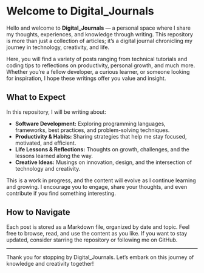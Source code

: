 # Welcome to Digital_Journals

Hello and welcome to **Digital_Journals** — a personal space where I share my thoughts, experiences, and knowledge through writing. This repository is more than just a collection of articles; it’s a digital journal chronicling my journey in technology, creativity, and life.

Here, you will find a variety of posts ranging from technical tutorials and coding tips to reflections on productivity, personal growth, and much more. Whether you’re a fellow developer, a curious learner, or someone looking for inspiration, I hope these writings offer you value and insight.

## What to Expect

In this repository, I will be writing about:

- **Software Development:** Exploring programming languages, frameworks, best practices, and problem-solving techniques.
- **Productivity & Habits:** Sharing strategies that help me stay focused, motivated, and efficient.
- **Life Lessons & Reflections:** Thoughts on growth, challenges, and the lessons learned along the way.
- **Creative Ideas:** Musings on innovation, design, and the intersection of technology and creativity.

This is a work in progress, and the content will evolve as I continue learning and growing. I encourage you to engage, share your thoughts, and even contribute if you find something interesting.

## How to Navigate

Each post is stored as a Markdown file, organized by date and topic. Feel free to browse, read, and use the content as you like. If you want to stay updated, consider starring the repository or following me on GitHub.

---

Thank you for stopping by Digital_Journals. Let’s embark on this journey of knowledge and creativity together!
